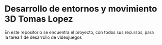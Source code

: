 # Desarrollo de entornos y movimiento 3D Tomas Lopez
En este repositorio se encuentra el proyecto, con todos sus recursos, para la tarea 1 de desarrollo de videojuegos
